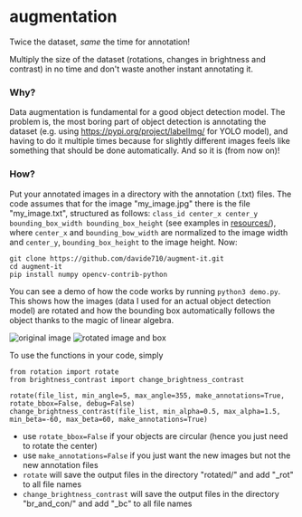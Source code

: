 # augmentation

Twice the dataset, _same_ the time for annotation!

Multiply the size of the dataset (rotations, changes in brightness and contrast) in no time and don't waste another instant annotating it.

### Why?

Data augmentation is fundamental for a good object detection model. The problem is, the most boring part of object detection is annotating the dataset 
(e.g. using https://pypi.org/project/labelImg/ for YOLO model), and having to do it multiple times because for slightly different images feels like
something that should be done automatically. And so it is (from now on)!

### How?

Put your annotated images in a directory with the annotation (.txt) files. The code assumes that for the image "my_image.jpg" there is the file "my_image.txt", structured as follows: `class_id center_x center_y bounding_box_width bounding_box_height` (see examples in [resources/](resources/)), where `center_x` and `bounding_bow_width` are normalized to the image width and `center_y`, `bounding_box_height` to the image height.
Now:
```
git clone https://github.com/davide710/augment-it.git
cd augment-it
pip install numpy opencv-contrib-python
```
You can see a demo of how the code works by running `python3 demo.py`. This shows how the images (data I used for an actual object detection model) are rotated and how the bounding box automatically follows the object thanks to the magic of linear algebra. 

![original image](https://github.com/davide710/augment-it/assets/106482229/8c8181ff-c703-4a01-9911-e1048ef7e922)
![rotated image and box](https://github.com/davide710/augment-it/assets/106482229/9c50211b-3b6e-418f-a31e-e33bf6596cf6)

To use the functions in your code, simply
```
from rotation import rotate
from brightness_contrast import change_brightness_contrast

rotate(file_list, min_angle=5, max_angle=355, make_annotations=True, rotate_bbox=False, debug=False)
change_brightness_contrast(file_list, min_alpha=0.5, max_alpha=1.5, min_beta=-60, max_beta=60, make_annotations=True)
```
+ use `rotate_bbox=False` if your objects are circular (hence you just need to rotate the center)
+ use `make_annotations=False` if you just want the new images but not the new annotation files
+ `rotate` will save the output files in the directory "rotated/" and add "_rot" to all file names
+ `change_brightness_contrast` will save the output files in the directory "br_and_con/" and add "_bc" to all file names

#
#  
